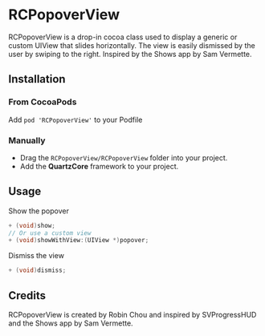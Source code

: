 # RCPopoverView

RCPopoverView is a drop-in cocoa class used to display a generic or custom UIView that slides horizontally. The view is easily dismissed by the user by swiping to the right.  Inspired by the Shows app by Sam Vermette.

## Installation

### From CocoaPods

Add `pod 'RCPopoverView'` to your Podfile

### Manually

* Drag the `RCPopoverView/RCPopoverView` folder into your project.
* Add the **QuartzCore** framework to your project.

## Usage

Show the popover

```objective-c
+ (void)show;
// Or use a custom view
+ (void)showWithView:(UIView *)popover;
```

Dismiss the view

```objective-c
+ (void)dismiss;
```

## Credits

RCPopoverView is created by Robin Chou and inspired by SVProgressHUD and the Shows app by Sam Vermette.